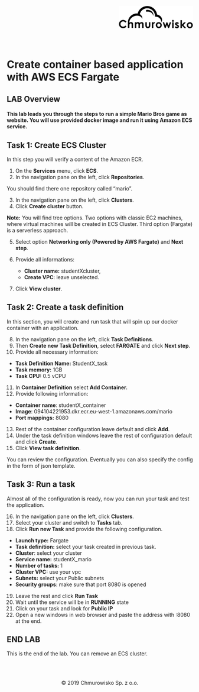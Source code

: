 <img src="../../img/logo.png" alt="Chmurowisko logo" width="200" align="right">
<br><br>
<br><br>
<br><br>

# Create container based application with AWS ECS Fargate

## LAB Overview

#### This lab leads you through the steps to run a simple Mario Bros game as website. You will use provided docker image and run it using Amazon ECS service.

## Task 1: Create ECS Cluster

In this step you will verify a content of the Amazon ECR.

1. On the **Services** menu, click **ECS**.
2. In the navigation pane on the left, click **Repositories**.

You should find there one repository called “mario”.

3. In the navigation pane on the left, click **Clusters**.
4. Click **Create cluster** button.

**Note:** You will find tree options. Two options with classic EC2 machines, where virtual machines will be created in ECS Cluster. Third option (Fargate) is a serverless approach.

5. Select option **Networking only (Powered by AWS Fargate)** and **Next step**.
6. Provide all informations: 
   * **Cluster name:** studentXcluster,
   * **Create VPC**: leave unselected.

7. Click **View cluster**.

## Task 2: Create a task definition

In this section, you will create and run task that will spin up our docker container with an application.

8. In the navigation pane on the left, click **Task Definitions**.
9. Then **Create new Task Definition**, select **FARGATE** and click **Next step**.
10. Provide all necessary information:

* **Task Definition Name:** StudentX_task
* **Task memory:** 1GB
* **Task CPU:** 0.5 vCPU

11. In **Container Definition** select **Add Container.**
12. Provide following information: 

* **Container name**: studentX_container
* **Image**: 094104221953.dkr.ecr.eu-west-1.amazonaws.com/mario
* **Port mappings:** 8080

13. Rest of the container configuration leave default and click **Add**. 
14. Under the task definition windows leave the rest of configuration default and click **Create**. 
15. Click **View task definition**. 

You can review the configuration. Eventually you can also specify the config in the form of json template.

## Task 3: Run a task

Almost all of the configuration is ready, now you can run your task and test the application.

16. In the navigation pane on the left, click **Clusters**. 
17. Select your cluster and switch to **Tasks** tab. 
18. Click **Run new Task** and provide the following configuration. 

* **Launch type:** Fargate
* **Task definition:** select your task created in previous task.
* **Cluster**: select your cluster 
* **Service name:** studentX_mario
* **Number of tasks:** 1
* **Cluster VPC:** use your vpc
* **Subnets:** select your Public subnets
* **Security groups**: make sure that port 8080 is opened

19. Leave the rest and click **Run Task**
20. Wait until the service will be in **RUNNING** state 
21. Click on your task and look for **Public IP** 
22. Open a new windows in web browser and paste the address with :8080 at the end. 

## END LAB

This is the end of the lab. You can remove an ECS cluster.







<br><br>

<center><p>&copy; 2019 Chmurowisko Sp. z o.o.<p></center>
